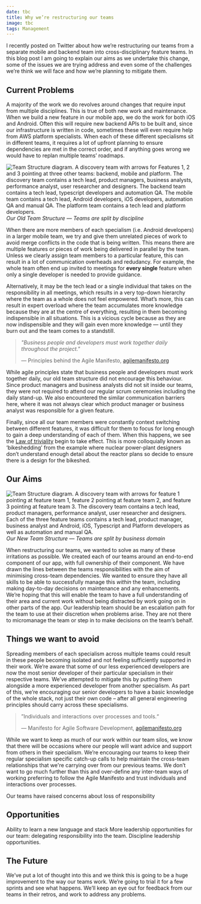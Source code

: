 ```yaml
---
date: tbc
title: Why we’re restructuring our teams
image: tbc
tags: Management
---
```


I recently posted on Twitter about how we’re restructuring our teams from a separate mobile and backend team into cross-disciplinary feature teams. In this blog post I am going to explain our aims as we undertake this change, some of the issues we are trying address and even some of the challenges we’re think we will face and how we’re planning to mitigate them. 

## Current Problems

A majority of the work we do revolves around changes that require input from multiple disciplines.
This is true of both new work and maintenance. 
When we build a new feature in our mobile app, we do the work for both iOS and Android.
Often this will require new backend APIs to be built and, since our infrastructure is written in code, sometimes these will even require help from AWS platform specialists.
When each of these different specialisms sit in different teams, it requires a lot of upfront planning to ensure dependencies are met in the correct order, and if anything goes wrong we would have to replan multiple teams’ roadmaps.

![Team Structure diagram. A discovery team with arrows for Features 1, 2 and 3 pointing at three other teams: backend, mobile and platform. The discovery team contains a tech lead, product managers, business analysts, performance analyst, user researcher and designers. The backend team contains a tech lead, typescript developers and automation QA. The mobile team contains a tech lead, Android developers, iOS developers, automation QA and manual QA. The platform team contains a tech lead and platform developers.](../../Images/team-restructure-before.png)
*Our Old Team Structure — Teams are split by discipline*

When there are more members of each specialism (i.e. Android developers) in a larger mobile team, we try and give them unrelated pieces of work to avoid merge conflicts in the code that is being written.
This means there are multiple features or pieces of work being delivered in parallel by the team.
Unless we clearly assign team members to a particular feature, this can result in a lot of communication overheads and redudancy.
For example, the whole team often end up invited to meetings for **every single** feature when only a single developer is needed to provide guidance.

Alternatively, it may be the tech lead or a single individual that takes on the responsibility in all meetings, which results in a very top-down hierarchy where the team as a whole does not feel empowered.
What’s more, this can result in expert overload where the team accumulates more knowledge because they are at the centre of everything, resulting in them becoming indispensible in all situations.
This is a vicious cycle because as they are now indispensible and they will gain even more knowledge — until they burn out and the team comes to a standstill.

> _"Business people and developers must work together daily throughout the project."_
> 
> — Principles behind the Agile Manifesto, [agilemanifesto.org](http://agilemanifesto.org/principles.html)

While agile principles state that business people and developers must work together daily, our old team structure did not encourage this behaviour.
Since product managers and business analysts did not sit inside our teams, they were not required to attend our regular scrum ceremonies including the daily stand-up.
We also encountered the similar communication barriers here, where it was not always clear which product manager or business analyst was responsible for a given feature.

Finally, since all our team members were constantly context switching between different features, it was difficult for them to focus for long enough to gain a deep understanding of each of them.
When this happens, we see the [Law of triviality](https://en.wikipedia.org/wiki/Law_of_triviality) begin to take effect.
This is more colloquially known as ‘bikeshedding’ from the example where nuclear power-plant designers don’t understand enough detail about the reactor plans so decide to ensure there is a design for the bikeshed.

## Our Aims

![Team Structure diagram. A discovery team with arrows for feature 1 pointing at feature team 1, feature 2 pointing at feature team 2, and feature 3 pointing at feature team 3. The discovery team contains a tech lead, product managers, performance analyst, user researcher and designers. Each of the three feature teams contains a tech lead, product manager, business analyst and Android, iOS, Typescript and Platform developers as well as automation and manual QA.](../../Images/team-restructure-after.png)
*Our New Team Structure — Teams are split by business domain*

When restructuring our teams, we wanted to solve as many of these irritations as possible.
We created each of our teams around an end-to-end component of our app, with full ownership of their component.
We have drawn the lines between the teams responsibilities with the aim of minimising cross-team dependencies.
We wanted to ensure they have all skills to be able to successfully manage this _within_ the team, including making day-to-day decisions on maintenance and any enhancements.
We’re hoping that this will enable the team to have a full understanding of their area and current work without being distracted by work going on in other parts of the app.
Our leadership team should be an escalation path for the team to use at their discretion when problems arise.
They are not there to micromanage the team or step in to make decisions on the team’s behalf.

## Things we want to avoid

Spreading members of each specialism across multiple teams could result in these people becoming isolated and not feeling sufficiently supported in their work.
We’re aware that some of our less experienced developers are now the most senior developer of their particular specialism in their respective teams.
We’ve attempted to mitigate this by putting them alongside a more experienced developer from another specialism.
As part of this, we’re encouraging our senior developers to have a basic knowledge of the whole stack, not just their own code – after all general engineering principles should carry across these specialisms.

> ”Individuals and interactions over processes and tools.“
>
> — Manifesto for Agile Software Development, [agilemanifesto.org](http://agilemanifesto.org)

While we want to keep as much of our work within our team silos, we know that there will be occasions where our people will want advice and support from others in their specialism.
We’re encouraging our teams to keep their regular specialism specific catch-up calls to help maintain the cross-team relationships that we're carrying over from our previous teams.
We don’t want to go much further than this and over-define any inter-team ways of working preferring to follow the Agile Manifesto and trust individuals and interactions over processes.

Our teams have raised concerns about loss of responsibility

## Opportunities
Ability to learn a new language and stack
More leadership opportunities for our team: delegating responsibility into the team. Discipline leadership opportunities.

## The Future
We’ve put a lot of thought into this and we think this is going to be a huge improvement to the way our teams work. We’re going to trial it for a few sprints and see what happens. We’ll keep an eye out for feedback from our teams in their retros, and work to address any problems.
